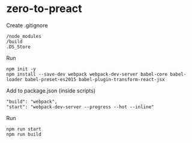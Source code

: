 # zero-to-preact

Create .gitignore
```
/node_modules
/build
.DS_Store
```

Run
```
npm init -y
npm install --save-dev webpack webpack-dev-server babel-core babel-loader babel-preset-es2015 babel-plugin-transform-react-jsx
```

Add to package.json (inside scripts)
```
"build": "webpack",
"start": "webpack-dev-server --progress --hot --inline"
```

Run
```
npm run start
npm run build
```

